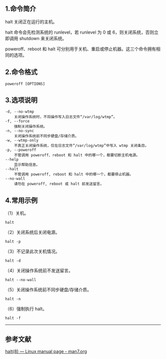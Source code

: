 ## 1.命令简介

halt 关闭正在运行的主机。

halt 命令会先检测系统的 runlevel，若 runlevel 为 0 或 6，则关闭系统，否则立即调用 shutdown 来关闭系统。

poweroff、reboot 和 halt 可分别用于关机、重启或停止机器。这三个命令拥有相同的选项。

## 2.命令格式
```
poweroff [OPTIONS]
```

## 3.选项说明
```shell
-d, --no-wtmp
	关闭操作系统时，不将操作写入日志文件“/var/log/wtmp”。
-f, --force
	强制关闭操作系统。
-n, --no-sync
	关闭操作系统前不同步硬盘/存储介质。
-w, --wtmp-only
	不真正关闭操作系统，仅在日志文件“/var/log/wtmp”中写入 wtmp 关闭条目。
-p, --poweroff
	不管调用 poweroff、reboot 和 halt 中的哪一个，都要切断主机电源。
--help
	显示帮助信息。
--halt
	不管调用 poweroff, reboot 和 halt 中的哪一个，都要停止机器。
--no-wall
	请勿在 poweroff, reboot 或 halt 前发送留言。
```

## 4.常用示例

（1）关机。

```shell
halt
```

（2）关闭系统后关闭电源。

```shell
halt -p
```

（3）不记录此次关机情况。

```shell
halt -d
```

（4）关闭操作系统前不发送留言。
```shell
halt --no-wall
```

（5）关闭操作系统前不同步硬盘/存储介质。
```shell
halt -n
```

（6）强制执行 halt。
```shell
halt -f
```

---

## 参考文献
[halt(8) — Linux manual page - man7.org](https://man7.org/linux/man-pages/man8/halt.8.html)

<Vssue title="halt" />